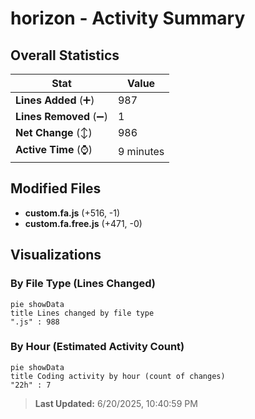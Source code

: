 # horizon - Activity Summary 

## Overall Statistics

| Stat                   | Value                                                             |
| ---------------------- | ----------------------------------------------------------------- |
| **Lines Added** (➕)   | 987                                          |
| **Lines Removed** (➖) | 1                                        |
| **Net Change** (↕)    | 986                |
| **Active Time** (⌚)   | 9 minutes |


## Modified Files
- **custom.fa.js** (+516, -1)
- **custom.fa.free.js** (+471, -0)

## Visualizations

### By File Type (Lines Changed)

```mermaid
pie showData
title Lines changed by file type
".js" : 988
```

### By Hour (Estimated Activity Count)

```mermaid
pie showData
title Coding activity by hour (count of changes)
"22h" : 7
```


> **Last Updated:** 6/20/2025, 10:40:59 PM